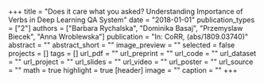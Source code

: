 +++
title = "Does it care what you asked? Understanding Importance of Verbs in Deep Learning QA System"
date = "2018-01-01"
publication_types = ["2"]
authors = ["Barbara Rychalska", "Dominika Basaj", "Przemyslaw Biecek", "Anna Wroblewska"]
publication = "In: CoRR, (abs/1809.03740)"
abstract = ""
abstract_short = ""
image_preview = ""
selected = false
projects = []
tags = []
url_pdf = ""
url_preprint = ""
url_code = ""
url_dataset = ""
url_project = ""
url_slides = ""
url_video = ""
url_poster = ""
url_source = ""
math = true
highlight = true
[header]
image = ""
caption = ""
+++
